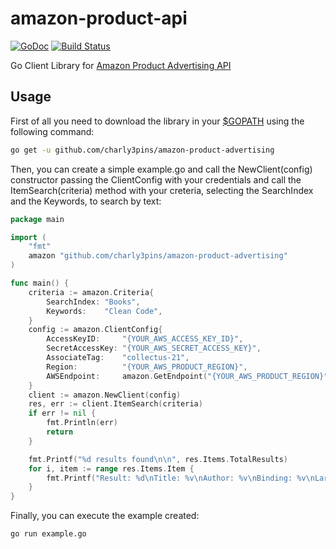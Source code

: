 # amazon-product-api
[![GoDoc](https://godoc.org/github.com/charly3pins/amazon-product-api?status.svg)](https://godoc.org/github.com/charly3pins/amazon-product-api)
[![Build Status](https://travis-ci.org/charly3pins/amazon-product-api.svg?branch=master)](https://travis-ci.org/charly3pins/amazon-product-api)

Go Client Library for [Amazon Product Advertising API](https://affiliate-program.amazon.com/gp/advertising/api/detail/main.html)

## Usage
First of all you need to download the library in your [$GOPATH](https://golang.org/doc/code.html#GOPATH) using the following command:
```sh
go get -u github.com/charly3pins/amazon-product-advertising
```
Then, you can create a simple example.go and call the NewClient(config) constructor passing the ClientConfig with your credentials and call the ItemSearch(criteria) method with your creteria, selecting the SearchIndex and the Keywords, to search by text:
```go
package main

import (
	"fmt"
	amazon "github.com/charly3pins/amazon-product-advertising"
)

func main() {
	criteria := amazon.Criteria{
		SearchIndex: "Books",
		Keywords:    "Clean Code",
	}
	config := amazon.ClientConfig{
		AccessKeyID:     "{YOUR_AWS_ACCESS_KEY_ID}",
		SecretAccessKey: "{YOUR_AWS_SECRET_ACCESS_KEY}",
		AssociateTag:    "collectus-21",
		Region:          "{YOUR_AWS_PRODUCT_REGION}",
		AWSEndpoint:     amazon.GetEndpoint("{YOUR_AWS_PRODUCT_REGION}"),
	}
	client := amazon.NewClient(config)
	res, err := client.ItemSearch(criteria)
	if err != nil {
		fmt.Println(err)
		return
	}

	fmt.Printf("%d results found\n\n", res.Items.TotalResults)
	for i, item := range res.Items.Item {
		fmt.Printf("Result: %d\nTitle: %v\nAuthor: %v\nBinding: %v\nLargeImage: %v\nURL: %v\n\n", i, item.ItemAttributes.Title, item.ItemAttributes.Author, item.ItemAttributes.Binding, item.ImageSets.ImageSet[0].LargeImage, item.DetailPageURL)
	}
}
```

Finally, you can execute the example created:
```
go run example.go
```
